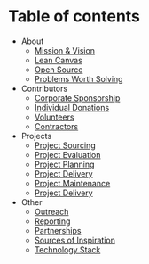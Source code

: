 # Table of contents

* About
	* [Mission & Vision](about/mission-and-vision.md)
	* [Lean Canvas](about/lean-canvas.md)
	* [Open Source](about/open-source.md)
	* [Problems Worth Solving](about/problems-worth-solving.md)
* Contributors
	* [Corporate Sponsorship](contributors/corporate-sponsorship.md)
	* [Individual Donations](contributors/individual-donations.md)
	* [Volunteers](contributors/volunteers.md)
	* [Contractors](contributors/contractors)
* Projects
	* [Project Sourcing](projects/project-sourcing.md)
	* [Project Evaluation](projects/project-evaluation.md)
	* [Project Planning](projects/project-planning.md)
	* [Project Delivery](projects/project-delivery.md)
	* [Project Maintenance](projects/project-maintenance.md)
	* [Project Delivery](project/project-delivery.md)
* Other
	* [Outreach](other/outreach.md)
	* [Reporting](other/reporting.md)
	* [Partnerships](other/partnerships.md)
	* [Sources of Inspiration](other/source-of-inspiration.md)
	* [Technology Stack](other/technology-stack.md)
